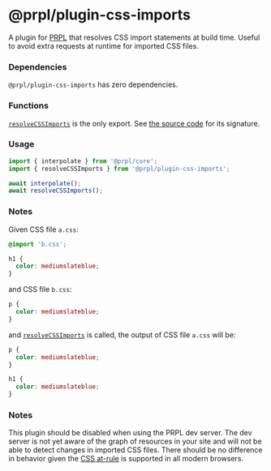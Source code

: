 # @prpl/plugin-css-imports

A plugin for [PRPL](https://github.com/tyhopp/prpl) that resolves CSS import statements at build time. Useful to 
avoid extra requests at runtime for imported CSS files.

### Dependencies

`@prpl/plugin-css-imports` has zero dependencies.

### Functions

[`resolveCSSImports`](src/index.ts) is the only export. See [the source code](src/index.ts) for its signature.

### Usage

```javascript
import { interpolate } from '@prpl/core';
import { resolveCSSImports } from '@prpl/plugin-css-imports';

await interpolate();
await resolveCSSImports();
```

### Notes

Given CSS file `a.css`:

```css
@import 'b.css';

h1 {
  color: mediumslateblue;
}
```

and CSS file `b.css`:

```css
p {
  color: mediumslateblue;
}
```

and [`resolveCSSImports`](src/index.ts) is called, the output of CSS file `a.css` will be:

```css
p {
  color: mediumslateblue;
}

h1 {
  color: mediumslateblue;
}
```

### Notes

This plugin should be disabled when using the PRPL dev server. The dev server is not yet aware of the graph of resources in your site and will not be able to detect changes in imported CSS files. There should be no difference in behavior given the [CSS at-rule](https://caniuse.com/?search=css%20import) is supported in all modern browsers.